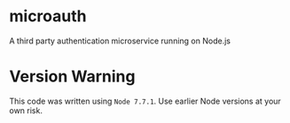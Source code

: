 # microauth
A third party authentication microservice running on Node.js

# Version Warning
This code was written using `Node 7.7.1`.  Use earlier Node versions at your own risk.

